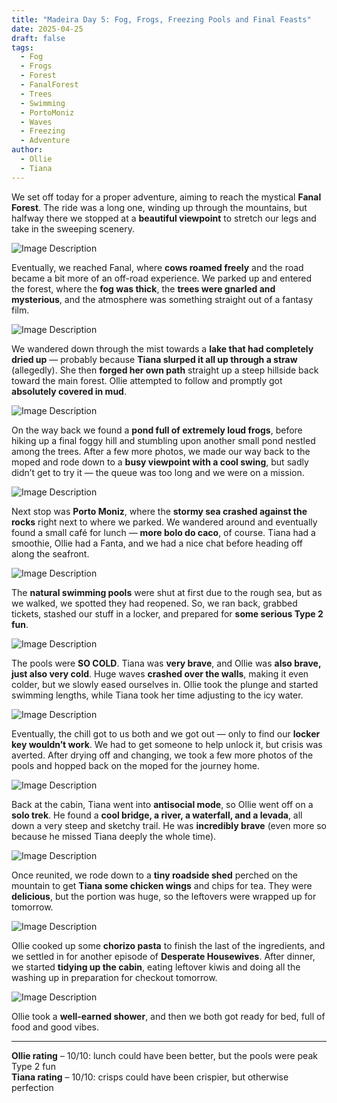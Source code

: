 ```yaml
---
title: "Madeira Day 5: Fog, Frogs, Freezing Pools and Final Feasts"
date: 2025-04-25
draft: false
tags:
  - Fog
  - Frogs
  - Forest
  - FanalForest
  - Trees
  - Swimming
  - PortoMoniz
  - Waves
  - Freezing
  - Adventure
author:
  - Ollie
  - Tiana
---
```


We set off today for a proper adventure, aiming to reach the mystical **Fanal Forest**. The ride was a long one, winding up through the mountains, but halfway there we stopped at a **beautiful viewpoint** to stretch our legs and take in the sweeping scenery.

![Image Description](/images/ba079ae62d6b73f866053cf5b820532a247958acd2cfff8f34df66e5c13c48dc.webp)

Eventually, we reached Fanal, where **cows roamed freely** and the road became a bit more of an off-road experience. We parked up and entered the forest, where the **fog was thick**, the **trees were gnarled and mysterious**, and the atmosphere was something straight out of a fantasy film.

![Image Description](/images/5958c056d630cb3257d098a6e052e176048cf4477413a5b3118fd50d7892680d.webp)

We wandered down through the mist towards a **lake that had completely dried up** — probably because **Tiana slurped it all up through a straw** (allegedly). She then **forged her own path** straight up a steep hillside back toward the main forest. Ollie attempted to follow and promptly got **absolutely covered in mud**.

![Image Description](/images/cdc04a7e55558079a205cdcf59a5ea343623d900b21b99603e7781e528591524.webp)

On the way back we found a **pond full of extremely loud frogs**, before hiking up a final foggy hill and stumbling upon another small pond nestled among the trees. After a few more photos, we made our way back to the moped and rode down to a **busy viewpoint with a cool swing**, but sadly didn’t get to try it — the queue was too long and we were on a mission.

![Image Description](/images/851b1f5a1d4d9547537c7350881bbea5c7db9ec85e2862eb7e0dd7d67c29326c.webp)

Next stop was **Porto Moniz**, where the **stormy sea crashed against the rocks** right next to where we parked. We wandered around and eventually found a small café for lunch — **more bolo do caco**, of course. Tiana had a smoothie, Ollie had a Fanta, and we had a nice chat before heading off along the seafront.

![Image Description](/images/78da18af07ea6d0ef734e3c44cee24720930b85b4bafc94180c0ff7e09f379c9.webp)

The **natural swimming pools** were shut at first due to the rough sea, but as we walked, we spotted they had reopened. So, we ran back, grabbed tickets, stashed our stuff in a locker, and prepared for **some serious Type 2 fun**.

![Image Description](/images/820e7e1f6a0b1666bc7be119d506f8789be072aeed28c7b761f3a2a63bb61e94.webp)

The pools were **SO COLD**. Tiana was **very brave**, and Ollie was **also brave, just also very cold**. Huge waves **crashed over the walls**, making it even colder, but we slowly eased ourselves in. Ollie took the plunge and started swimming lengths, while Tiana took her time adjusting to the icy water.

![Image Description](/images/d3a8310809731b94d04d325f62114fd1353747f3939399e0cb0209938a854eec.webp)

Eventually, the chill got to us both and we got out — only to find our **locker key wouldn’t work**. We had to get someone to help unlock it, but crisis was averted. After drying off and changing, we took a few more photos of the pools and hopped back on the moped for the journey home.

![Image Description](/images/c5547df25ac324a1887f7f963fb79b5fd06fd92e7d30a1a4ac86a861f703e617.webp)

Back at the cabin, Tiana went into **antisocial mode**, so Ollie went off on a **solo trek**. He found a **cool bridge, a river, a waterfall, and a levada**, all down a very steep and sketchy trail. He was **incredibly brave** (even more so because he missed Tiana deeply the whole time).

![Image Description](/images/1fbc73413f358bc107b08a2c4302146ce85f6a2c3127e1d00421bfecf95ed7d4.webp)

Once reunited, we rode down to a **tiny roadside shed** perched on the mountain to get **Tiana some chicken wings** and chips for tea. They were **delicious**, but the portion was huge, so the leftovers were wrapped up for tomorrow.

![Image Description](/images/f34d4e392b22e42b2629570d79e9868ac7d7e4d8c5c384f39f4e94b4ffe71ceb.webp)

Ollie cooked up some **chorizo pasta** to finish the last of the ingredients, and we settled in for another episode of **Desperate Housewives**. After dinner, we started **tidying up the cabin**, eating leftover kiwis and doing all the washing up in preparation for checkout tomorrow.

![Image Description](/images/4e460c298bbb1b06529644aeed8cc6d3989212d2283f7669eef7b38339463379.webp)

Ollie took a **well-earned shower**, and then we both got ready for bed, full of food and good vibes.

---

**Ollie rating** – 10/10: lunch could have been better, but the pools were peak Type 2 fun  
**Tiana rating** – 10/10: crisps could have been crispier, but otherwise perfection

